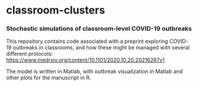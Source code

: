 # classroom-clusters

### Stochastic simulations of classroom-level COVID-19 outbreaks 

This repository contains code associated with a preprint exploring COVID-19 outbreaks in classrooms, and how these might be managed with 
several different protocols: https://www.medrxiv.org/content/10.1101/2020.10.20.20216267v1

The model is written in Matlab, with outbreak visualization in Matlab and other plots for the manuscript in R. 



